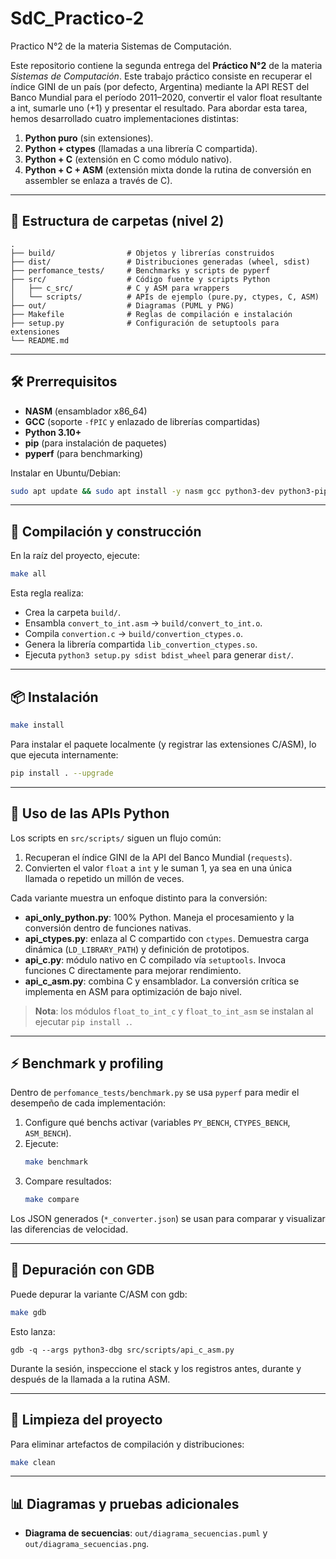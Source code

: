 # SdC_Practico-2
Practico N°2 de la materia Sistemas de Computación.


Este repositorio contiene la segunda entrega del **Práctico N°2** de la materia *Sistemas de Computación*. 
Este trabajo práctico consiste en recuperar el índice GINI de un país (por defecto, Argentina) mediante la API REST del Banco Mundial para el período 2011–2020, convertir el valor float resultante a int, sumarle uno (+1) y presentar el resultado. Para abordar esta tarea, hemos desarrollado cuatro implementaciones distintas: 

1. **Python puro** (sin extensiones).
2. **Python + ctypes** (llamadas a una librería C compartida).
3. **Python + C** (extensión en C como módulo nativo).
4. **Python + C + ASM** (extensión mixta donde la rutina de conversión en assembler se enlaza a través de C).

---

## 📁 Estructura de carpetas (nivel 2)

```
.
├── build/                # Objetos y librerías construidos
├── dist/                 # Distribuciones generadas (wheel, sdist)
├── perfomance_tests/     # Benchmarks y scripts de pyperf
├── src/                  # Código fuente y scripts Python
│   ├── c_src/            # C y ASM para wrappers
│   └── scripts/          # APIs de ejemplo (pure.py, ctypes, C, ASM)
├── out/                  # Diagramas (PUML y PNG)
├── Makefile              # Reglas de compilación e instalación
├── setup.py              # Configuración de setuptools para extensiones
└── README.md
```

---

## 🛠 Prerrequisitos

- **NASM** (ensamblador x86\_64)
- **GCC** (soporte `-fPIC` y enlazado de librerías compartidas)
- **Python 3.10+**
- **pip** (para instalación de paquetes)
- **pyperf** (para benchmarking)

Instalar en Ubuntu/Debian:

```bash
sudo apt update && sudo apt install -y nasm gcc python3-dev python3-pip python3-pyperf
```

---

## 🚧 Compilación y construcción

En la raíz del proyecto, ejecute:

```bash
make all
```

Esta regla realiza:

- Crea la carpeta `build/`.
- Ensambla `convert_to_int.asm` → `build/convert_to_int.o`.
- Compila `convertion.c` → `build/convertion_ctypes.o`.
- Genera la librería compartida `lib_convertion_ctypes.so`.
- Ejecuta `python3 setup.py sdist bdist_wheel` para generar `dist/`.

---

## 📦 Instalación


```bash
make install
```

Para instalar el paquete localmente (y registrar las extensiones C/ASM), lo que ejecuta internamente:

```bash
pip install . --upgrade
```

---

## 🐍 Uso de las APIs Python

Los scripts en `src/scripts/` siguen un flujo común:

1. Recuperan el índice GINI de la API del Banco Mundial (`requests`).
2. Convierten el valor `float` a `int` y le suman 1, ya sea en una única llamada o repetido un millón de veces.

Cada variante muestra un enfoque distinto para la conversión:

- **api_only_python.py**: 100% Python. Maneja el procesamiento y la conversión dentro de funciones nativas.
- **api_ctypes.py**: enlaza al C compartido con `ctypes`. Demuestra carga dinámica (`LD_LIBRARY_PATH`) y definición de prototipos.
- **api_c.py**: módulo nativo en C compilado vía `setuptools`. Invoca funciones C directamente para mejorar rendimiento.
- **api_c_asm.py**: combina C y ensamblador. La conversión crítica se implementa en ASM para optimización de bajo nivel.




> **Nota**: los módulos `float_to_int_c` y `float_to_int_asm` se instalan al ejecutar `pip install .`.

---

## ⚡ Benchmark y profiling

Dentro de `perfomance_tests/benchmark.py` se usa `pyperf` para medir el desempeño de cada implementación:

1. Configure qué benchs activar (variables `PY_BENCH`, `CTYPES_BENCH`, `ASM_BENCH`).
2. Ejecute:
   ```bash
   make benchmark
   ```
3. Compare resultados:
   ```bash
   make compare
   ```

Los JSON generados (`*_converter.json`) se usan para comparar y visualizar las diferencias de velocidad.

---

## 🐞 Depuración con GDB

Puede depurar la variante C/ASM con gdb:

```bash
make gdb
```

Esto lanza:

```
gdb -q --args python3-dbg src/scripts/api_c_asm.py
```

Durante la sesión, inspeccione el stack y los registros antes, durante y después de la llamada a la rutina ASM.

---

## 🧹 Limpieza del proyecto

Para eliminar artefactos de compilación y distribuciones:

```bash
make clean
```

---

## 📊 Diagramas y pruebas adicionales

- **Diagrama de secuencias**: `out/diagrama_secuencias.puml` y `out/diagrama_secuencias.png`.




